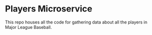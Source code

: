 # Players Microservice
This repo houses all the code for gathering data about all the players in Major League Baseball.
